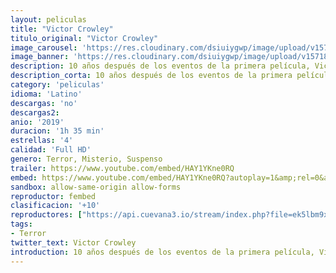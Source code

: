 ```yaml
---
layout: peliculas
title: "Victor Crowley"
titulo_original: "Victor Crowley"
image_carousel: 'https://res.cloudinary.com/dsiuiygwp/image/upload/v1571886951/VICTOR-min_uai95u.jpg'
image_banner: 'https://res.cloudinary.com/dsiuiygwp/image/upload/v1571886958/Crowley-Pic-1-min_t2nhem.jpg'
description: 10 años después de los eventos de la primera película, Victor Crowley es resucitado por error y procede a matar una vez más.
description_corta: 10 años después de los eventos de la primera película, Victor Crowley es resucitado por error y procede a matar una vez más.
category: 'peliculas'
idioma: 'Latino'
descargas: 'no'
descargas2:
anio: '2019'
duracion: '1h 35 min'
estrellas: '4'
calidad: 'Full HD'
genero: Terror, Misterio, Suspenso
trailer: https://www.youtube.com/embed/HAY1YKne0RQ
embed: https://www.youtube.com/embed/HAY1YKne0RQ?autoplay=1&amp;rel=0&amp;hd=1&border=0&wmode=opaque&enablejsapi=1&modestbranding=1&controls=1&showinfo=0
sandbox: allow-same-origin allow-forms
reproductor: fembed
clasificacion: '+10'
reproductores: ["https://api.cuevana3.io/stream/index.php?file=ek5lbm9xYWNrS0xYMTZLa2xNbkdvY3ZTb3BtZng4TGp6ZFpobGFMUGtOVFYySmlocU5XTzJkRE1tcHFuajVPb2w1eGphMkhEMGVQWDA2S21ZY1hRNEpQWHAyZG9sWldubDVlU2ZuUzJ3THVva2FDaVp3PT0","https://gdriveplayer.co/embed2.php?link=dDXNXqdutGl5h8zdrZOtDgkmD3j3776N%252B5Vj5fD0dNJqKceTbS8WrljlblWzLcVHJff2RWfThh5knnik10I%252BihXmf%252BPMk2DsPmENMQKY%252Fr%252BJ9VPNSAlCyL17Ar0nmDUYsgNkCFm9OqhPa3aD%252F5PG%252Bxjfj67Nxt2P2IjACPbpPI6KVFcGbsf99NnIR7xsb1Pu3FKeHjYb4cvUK3I89fqZKF","https://www.zembed.to/public/dist/asteroid.html?id=08aebe3520d6d37c43daa18f37e0a98b&title=Hatchet%204","https://upstream.to/embed-w2kk9nvf0plf.html","https://upstream.to/embed-ut9k56kxzl5a.html"]
tags:
- Terror
twitter_text: Victor Crowley
introduction: 10 años después de los eventos de la primera película, Victor Crowley es resucitado por error y procede a matar una vez más.
---
```













